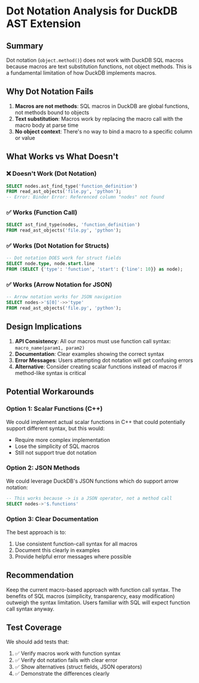 # Dot Notation Analysis for DuckDB AST Extension

## Summary

Dot notation (`object.method()`) does not work with DuckDB SQL macros because macros are text substitution functions, not object methods. This is a fundamental limitation of how DuckDB implements macros.

## Why Dot Notation Fails

1. **Macros are not methods**: SQL macros in DuckDB are global functions, not methods bound to objects
2. **Text substitution**: Macros work by replacing the macro call with the macro body at parse time
3. **No object context**: There's no way to bind a macro to a specific column or value

## What Works vs What Doesn't

### ❌ Doesn't Work (Dot Notation)
```sql
SELECT nodes.ast_find_type('function_definition')
FROM read_ast_objects('file.py', 'python');
-- Error: Binder Error: Referenced column "nodes" not found
```

### ✅ Works (Function Call)
```sql
SELECT ast_find_type(nodes, 'function_definition')
FROM read_ast_objects('file.py', 'python');
```

### ✅ Works (Dot Notation for Structs)
```sql
-- Dot notation DOES work for struct fields
SELECT node.type, node.start.line
FROM (SELECT {'type': 'function', 'start': {'line': 10}} as node);
```

### ✅ Works (Arrow Notation for JSON)
```sql
-- Arrow notation works for JSON navigation
SELECT nodes->'$[0]'->>'type'
FROM read_ast_objects('file.py', 'python');
```

## Design Implications

1. **API Consistency**: All our macros must use function call syntax: `macro_name(param1, param2)`
2. **Documentation**: Clear examples showing the correct syntax
3. **Error Messages**: Users attempting dot notation will get confusing errors
4. **Alternative**: Consider creating scalar functions instead of macros if method-like syntax is critical

## Potential Workarounds

### Option 1: Scalar Functions (C++)
We could implement actual scalar functions in C++ that could potentially support different syntax, but this would:
- Require more complex implementation
- Lose the simplicity of SQL macros
- Still not support true dot notation

### Option 2: JSON Methods
We could leverage DuckDB's JSON functions which do support arrow notation:
```sql
-- This works because -> is a JSON operator, not a method call
SELECT nodes->'$.functions'
```

### Option 3: Clear Documentation
The best approach is to:
1. Use consistent function-call syntax for all macros
2. Document this clearly in examples
3. Provide helpful error messages where possible

## Recommendation

Keep the current macro-based approach with function call syntax. The benefits of SQL macros (simplicity, transparency, easy modification) outweigh the syntax limitation. Users familiar with SQL will expect function call syntax anyway.

## Test Coverage

We should add tests that:
1. ✅ Verify macros work with function syntax
2. ✅ Verify dot notation fails with clear error
3. ✅ Show alternatives (struct fields, JSON operators)
4. ✅ Demonstrate the differences clearly